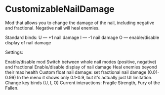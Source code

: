 # CustomizableNailDamage
Mod that allows you to change the damage of the nail, including negative and fractional. Negative nail will heal enemies.

Standard binds: U — +1 nail damage I — -1 nail damage O — enable/disable display of nail damage

Settings:

Enable/disable mod
Switch between whole nail modes (positive, negative) and fractional
Enable/disable display of nail damage
Heal enemies beyond their max health
Custom float nail damage: set fractional nail damage (0.01-0.99) In the menu it shows only 0.1-0.9, but it's actually just UI limitation.
Change key binds (U, I, O)
Current interactions: Fragile Strength, Fury of the Fallen.
